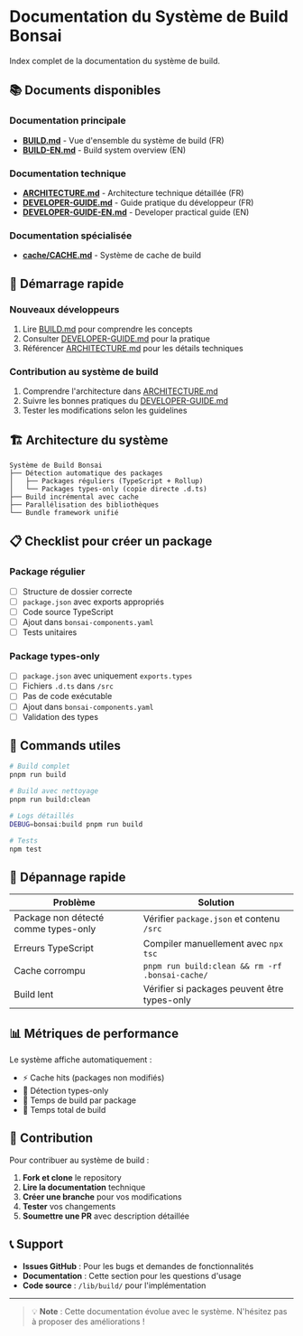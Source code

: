 # Documentation du Système de Build Bonsai

Index complet de la documentation du système de build.

## 📚 Documents disponibles

### Documentation principale

- **[BUILD.md](./BUILD.md)** - Vue d'ensemble du système de build (FR)
- **[BUILD-EN.md](./BUILD-EN.md)** - Build system overview (EN)

### Documentation technique

- **[ARCHITECTURE.md](./ARCHITECTURE.md)** - Architecture technique détaillée (FR)
- **[DEVELOPER-GUIDE.md](./DEVELOPER-GUIDE.md)** - Guide pratique du développeur (FR)
- **[DEVELOPER-GUIDE-EN.md](./DEVELOPER-GUIDE-EN.md)** - Developer practical guide (EN)

### Documentation spécialisée

- **[cache/CACHE.md](./build/cache/CACHE.md)** - Système de cache de build

## 🚀 Démarrage rapide

### Nouveaux développeurs

1. Lire [BUILD.md](./BUILD.md) pour comprendre les concepts
2. Consulter [DEVELOPER-GUIDE.md](./DEVELOPER-GUIDE.md) pour la pratique
3. Référencer [ARCHITECTURE.md](./ARCHITECTURE.md) pour les détails techniques

### Contribution au système de build

1. Comprendre l'architecture dans [ARCHITECTURE.md](./ARCHITECTURE.md)
2. Suivre les bonnes pratiques du [DEVELOPER-GUIDE.md](./DEVELOPER-GUIDE.md)
3. Tester les modifications selon les guidelines

## 🏗️ Architecture du système

```
Système de Build Bonsai
├── Détection automatique des packages
│   ├── Packages réguliers (TypeScript + Rollup)
│   └── Packages types-only (copie directe .d.ts)
├── Build incrémental avec cache
├── Parallélisation des bibliothèques
└── Bundle framework unifié
```

## 📋 Checklist pour créer un package

### Package régulier

- [ ] Structure de dossier correcte
- [ ] `package.json` avec exports appropriés
- [ ] Code source TypeScript
- [ ] Ajout dans `bonsai-components.yaml`
- [ ] Tests unitaires

### Package types-only

- [ ] `package.json` avec uniquement `exports.types`
- [ ] Fichiers `.d.ts` dans `/src`
- [ ] Pas de code exécutable
- [ ] Ajout dans `bonsai-components.yaml`
- [ ] Validation des types

## 🔧 Commands utiles

```bash
# Build complet
pnpm run build

# Build avec nettoyage
pnpm run build:clean

# Logs détaillés
DEBUG=bonsai:build pnpm run build

# Tests
npm test
```

## 🐛 Dépannage rapide

| Problème                             | Solution                                        |
| ------------------------------------ | ----------------------------------------------- |
| Package non détecté comme types-only | Vérifier `package.json` et contenu `/src`       |
| Erreurs TypeScript                   | Compiler manuellement avec `npx tsc`            |
| Cache corrompu                       | `pnpm run build:clean && rm -rf .bonsai-cache/` |
| Build lent                           | Vérifier si packages peuvent être types-only    |

## 📊 Métriques de performance

Le système affiche automatiquement :

- ⚡ Cache hits (packages non modifiés)
- 📝 Détection types-only
- 🔨 Temps de build par package
- 🏁 Temps total de build

## 🤝 Contribution

Pour contribuer au système de build :

1. **Fork et clone** le repository
2. **Lire la documentation** technique
3. **Créer une branche** pour vos modifications
4. **Tester** vos changements
5. **Soumettre une PR** avec description détaillée

## 📞 Support

- **Issues GitHub** : Pour les bugs et demandes de fonctionnalités
- **Documentation** : Cette section pour les questions d'usage
- **Code source** : `/lib/build/` pour l'implémentation

---

> 💡 **Note** : Cette documentation évolue avec le système. N'hésitez pas à proposer des améliorations !
